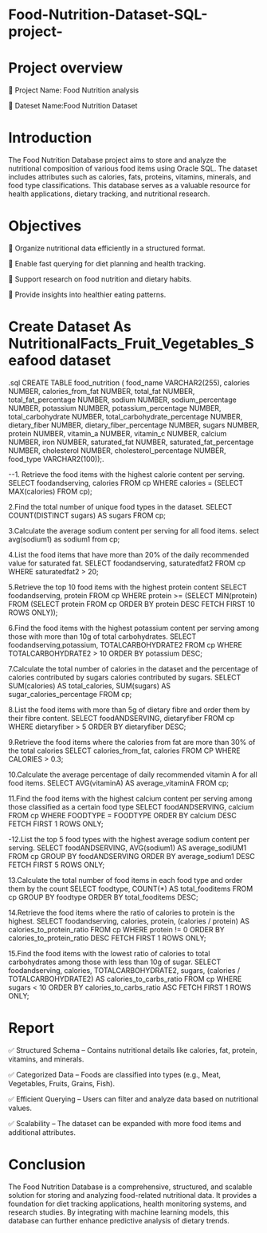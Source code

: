 # Food-Nutrition-Dataset-SQL-project-
# Project overview

📌 Project Name: Food Nutrition analysis

📌 Dateset Name:Food Nutrition Dataset 
# Introduction
The Food Nutrition Database project aims to store and analyze the nutritional composition of various food items using Oracle SQL. The dataset includes attributes such as calories, fats, proteins, vitamins, minerals, and food type classifications. This database serves as a valuable resource for health applications, dietary tracking, and nutritional research.

#  Objectives

🔹 Organize nutritional data efficiently in a structured format.

🔹 Enable fast querying for diet planning and health tracking.

🔹 Support research on food nutrition and dietary habits.

🔹 Provide insights into healthier eating patterns.

# Create Dataset As NutritionalFacts_Fruit_Vegetables_Seafood dataset 
.sql
CREATE TABLE food_nutrition (
    food_name VARCHAR2(255),
    calories NUMBER,
    calories_from_fat NUMBER,
    total_fat NUMBER,
    total_fat_percentage NUMBER,
    sodium NUMBER,
    sodium_percentage NUMBER,
    potassium NUMBER,
    potassium_percentage NUMBER,
    total_carbohydrate NUMBER,
    total_carbohydrate_percentage NUMBER,
    dietary_fiber NUMBER,
    dietary_fiber_percentage NUMBER,
    sugars NUMBER,
    protein NUMBER,
    vitamin_a NUMBER,
    vitamin_c NUMBER,
    calcium NUMBER,
    iron NUMBER,
    saturated_fat NUMBER,
    saturated_fat_percentage NUMBER,
    cholesterol NUMBER,
    cholesterol_percentage NUMBER,
    food_type VARCHAR2(100));.
    

--1. Retrieve the food items with the highest calorie content per serving.
 SELECT foodandserving, calories FROM cp
 WHERE calories = (SELECT MAX(calories) FROM cp);

2.Find the total number of unique food types in the dataset.
SELECT COUNT(DISTINCT sugars) AS
sugars FROM cp;

3.Calculate the average sodium content per serving for all food items.
select avg(sodium1) as sodium1 from cp;

4.List the food items that have more than 20% of the daily recommended value for saturated fat.
SELECT foodandserving, saturatedfat2 FROM cp
WHERE saturatedfat2 > 20;

5.Retrieve the top 10 food items with the highest protein content
SELECT foodandserving, protein FROM cp
WHERE protein >= (SELECT MIN(protein) FROM (SELECT protein
FROM cp
ORDER BY protein DESC FETCH FIRST 10 ROWS ONLY));

6.Find the food items with the highest potassium content per serving among those with more than 10g of total carbohydrates.
SELECT foodandserving,potassium, TOTALCARBOHYDRATE2 FROM cp
WHERE TOTALCARBOHYDRATE2 > 10
ORDER BY potassium DESC;

7.Calculate the total number of calories in the dataset and the percentage of calories contributed by sugars
calories contributed by sugars.
SELECT
SUM(calories) AS total_calories, SUM(sugars) AS sugar_calories_percentage
FROM cp;

8.List the food items with more than 5g of dietary fibre and order them by their fibre content.
SELECT foodANDSERVING, dietaryfiber FROM cp
WHERE dietaryfiber > 5 ORDER BY dietaryfiber DESC;

9.Retrieve the food items where the calories from fat are more than 30% of the total calories
SELECT calories_from_fat, calories FROM CP
WHERE CALORIES > 0.3;

10.Calculate the average percentage of daily recommended vitamin A for all food items.
SELECT AVG(vitaminA) AS average_vitaminA FROM cp;

11.Find the food items with the highest calcium content per serving among those classified as a certain food type
SELECT foodANDSERVING, calcium FROM cp
WHERE FOODTYPE = FOODTYPE
ORDER BY calcium DESC FETCH FIRST 1 ROWS ONLY;

-12.List the top 5 food types with the highest average sodium content per
serving.
SELECT foodANDSERVING, AVG(sodium1) AS average_sodiUM1 FROM cp
GROUP BY foodANDSERVING
ORDER BY average_sodium1 DESC FETCH FIRST 5 ROWS ONLY;

13.Calculate the total number of food items in each food type and order them by the count
SELECT foodtype, COUNT(*) AS total_fooditems FROM cp
GROUP BY foodtype
ORDER BY total_fooditems DESC;

14.Retrieve the food items where the ratio of calories to protein is the highest.
SELECT foodandserving, calories, protein, (calories / protein) AS calories_to_protein_ratio
FROM cp
WHERE protein != 0
ORDER BY calories_to_protein_ratio DESC FETCH FIRST 1 ROWS ONLY;

15.Find the food items with the lowest ratio of calories to total carbohydrates among those with less than 10g of sugar.
SELECT foodandserving, calories, TOTALCARBOHYDRATE2, sugars, (calories / TOTALCARBOHYDRATE2) AS calories_to_carbs_ratio
FROM cp
WHERE sugars < 10
ORDER BY calories_to_carbs_ratio ASC FETCH FIRST 1 ROWS ONLY;

# Report

✅ Structured Schema – Contains nutritional details like calories, fat, protein, vitamins, and minerals.

✅ Categorized Data – Foods are classified into types (e.g., Meat, Vegetables, Fruits, Grains, Fish).

✅ Efficient Querying – Users can filter and analyze data based on nutritional values.

✅ Scalability – The dataset can be expanded with more food items and additional attributes.

# Conclusion

The Food Nutrition Database is a comprehensive, structured, and scalable solution for storing and analyzing food-related nutritional data. It provides a foundation for diet tracking applications, health monitoring systems, and research studies. By integrating with machine learning models, this database can further enhance predictive analysis of dietary trends.
